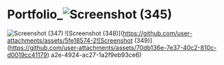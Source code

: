 # Portfolio_![Screenshot (345)](https://github.com/user-attachments/assets/6d4d38ad-56fa-4a54-aaa4-a9e6f1c749a6)
![Screenshot (347)](https://github.com/user-attachments/assets/5e2150eb-0478-499f-8213-666e5275fba8)
![Screenshot (348)](https://github.com/user-attachments/assets/5fe18574-2![Screenshot (349)](https://github.com/user-attachments/assets/70db136e-7e37-40c2-810c-d0019cc41179)
a2e-4924-ac27-1a2f9eb93ce6)
